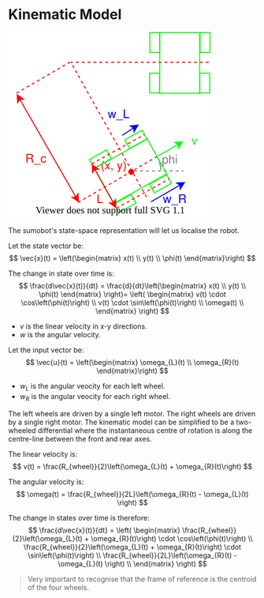 # Kinematic Model

![kinematic-model](kinematic-model.drawio.svg)

The sumobot's state-space representation will let us localise the robot.

Let the state vector be:
$$
\vec{x}(t) = \left(\begin{matrix} x(t) \\ y(t) \\ \phi(t) \end{matrix}\right)
$$

The change in state over time is:
$$
\frac{d\vec{x}(t)}{dt} = \frac{d}{dt}\left(\begin{matrix} x(t) \\ y(t) \\ \phi(t) \end{matrix} \right)=
    \left(
        \begin{matrix}
            v(t) \cdot \cos\left(\phi(t)\right) \\
            v(t) \cdot \sin\left(\phi(t)\right) \\
            \omega(t) \\
        \end{matrix}
    \right)
$$

- $v$ is the linear velocity in x-y directions.
- $w$ is the angular velocity.

Let the input vector be:
$$
\vec{u}(t) = \left(\begin{matrix} \omega_{L}(t) \\ \omega_{R}(t) \end{matrix}\right)
$$

- $w_{L}$ is the angular veocity for each left wheel.
- $w_{R}$ is the angular veocity for each right wheel.

The left wheels are driven by a single left motor. The right wheels are driven by a single right motor. The kinematic model can be simplified to be a two-wheeled differential where the instantaneous centre of rotation is along the centre-line between the front and rear axes.

The linear velocity is:
$$
v(t) = \frac{R_{wheel}}{2}\left(\omega_{L}(t) + \omega_{R}(t)\right)
$$

The angular velocity is:
$$
\omega(t) = \frac{R_{wheel}}{2L}\left(\omega_{R}(t) - \omega_{L}(t) \right)
$$

The change in states over time is therefore:
$$
\frac{d\vec{x}(t)}{dt} =
    \left(
        \begin{matrix}
            \frac{R_{wheel}}{2}\left(\omega_{L}(t) + \omega_{R}(t)\right) \cdot \cos\left(\phi(t)\right) \\
            \frac{R_{wheel}}{2}\left(\omega_{L}(t) + \omega_{R}(t)\right) \cdot \sin\left(\phi(t)\right) \\
            \frac{R_{wheel}}{2L}\left(\omega_{R}(t) - \omega_{L}(t) \right) \\
        \end{matrix}
    \right)
$$

> Very important to recognise that the frame of reference is the centroid of the four wheels.